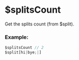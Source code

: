 # $splitsCount
Get the splits count (from $split).

### Example:
```js
$splitsCount // 2
$split[hi|bye;|]
```
